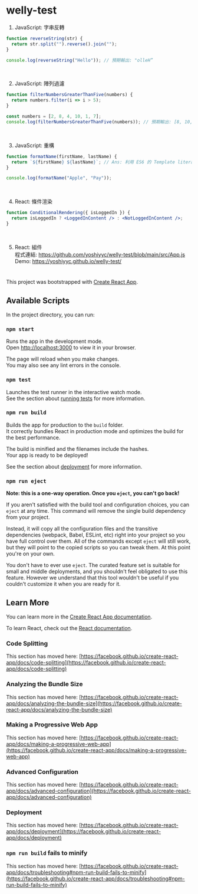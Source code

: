 # welly-test

1. JavaScript: 字串反轉
``` javascript
function reverseString(str) {
  return str.split("").reverse().join("");
}

console.log(reverseString("Hello")); // 預期輸出: "olleH”
```
<br/>

2. JavaScript: 陣列過濾
``` javascript
function filterNumbersGreaterThanFive(numbers) {
  return numbers.filter(i => i > 5);
}

const numbers = [2, 8, 4, 10, 1, 7];
console.log(filterNumbersGreaterThanFive(numbers)); // 預期輸出: [8, 10, 7]
```
<br/>

3. JavaScript: 重構
``` javascript
function formatName(firstName, lastName) {
  return `${firstName} ${lastName}`; // Ans: 利用 ES6 的 Template literals（樣板字面值），讓程式碼變得更簡潔及直覺
}

console.log(formatName("Apple", "Pay"));
```
<br/>

4. React: 條件渲染
``` jsx
function ConditionalRendering({ isLoggedIn }) {
  return isLoggedIn ? <LoggedInContent /> : <NotLoggedInContent />;
}
```
<br/>

5. React: 組件  
程式連結: https://github.com/yoshiyyc/welly-test/blob/main/src/App.js  
Demo: https://yoshiyyc.github.io/welly-test/


#

This project was bootstrapped with [Create React App](https://github.com/facebook/create-react-app).

## Available Scripts

In the project directory, you can run:

### `npm start`

Runs the app in the development mode.\
Open [http://localhost:3000](http://localhost:3000) to view it in your browser.

The page will reload when you make changes.\
You may also see any lint errors in the console.

### `npm test`

Launches the test runner in the interactive watch mode.\
See the section about [running tests](https://facebook.github.io/create-react-app/docs/running-tests) for more information.

### `npm run build`

Builds the app for production to the `build` folder.\
It correctly bundles React in production mode and optimizes the build for the best performance.

The build is minified and the filenames include the hashes.\
Your app is ready to be deployed!

See the section about [deployment](https://facebook.github.io/create-react-app/docs/deployment) for more information.

### `npm run eject`

**Note: this is a one-way operation. Once you `eject`, you can't go back!**

If you aren't satisfied with the build tool and configuration choices, you can `eject` at any time. This command will remove the single build dependency from your project.

Instead, it will copy all the configuration files and the transitive dependencies (webpack, Babel, ESLint, etc) right into your project so you have full control over them. All of the commands except `eject` will still work, but they will point to the copied scripts so you can tweak them. At this point you're on your own.

You don't have to ever use `eject`. The curated feature set is suitable for small and middle deployments, and you shouldn't feel obligated to use this feature. However we understand that this tool wouldn't be useful if you couldn't customize it when you are ready for it.

## Learn More

You can learn more in the [Create React App documentation](https://facebook.github.io/create-react-app/docs/getting-started).

To learn React, check out the [React documentation](https://reactjs.org/).

### Code Splitting

This section has moved here: [https://facebook.github.io/create-react-app/docs/code-splitting](https://facebook.github.io/create-react-app/docs/code-splitting)

### Analyzing the Bundle Size

This section has moved here: [https://facebook.github.io/create-react-app/docs/analyzing-the-bundle-size](https://facebook.github.io/create-react-app/docs/analyzing-the-bundle-size)

### Making a Progressive Web App

This section has moved here: [https://facebook.github.io/create-react-app/docs/making-a-progressive-web-app](https://facebook.github.io/create-react-app/docs/making-a-progressive-web-app)

### Advanced Configuration

This section has moved here: [https://facebook.github.io/create-react-app/docs/advanced-configuration](https://facebook.github.io/create-react-app/docs/advanced-configuration)

### Deployment

This section has moved here: [https://facebook.github.io/create-react-app/docs/deployment](https://facebook.github.io/create-react-app/docs/deployment)

### `npm run build` fails to minify

This section has moved here: [https://facebook.github.io/create-react-app/docs/troubleshooting#npm-run-build-fails-to-minify](https://facebook.github.io/create-react-app/docs/troubleshooting#npm-run-build-fails-to-minify)
